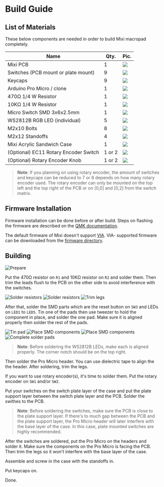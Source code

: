 # Build Guide

## List of Materials

These below components are needed in order to build Mixi macropad completely.

| Name                                  |   Qty. | Pic.                                  |
|---------------------------------------|--------|---------------------------------------|
| Mixi PCB                              |      1 | ![](https://i.imgur.com/G1R2raZt.jpg) |
| Switches (PCB mount or plate mount)   |      9 | ![](https://i.imgur.com/IYepZ86t.jpg) |
| Keycaps                               |      9 | ![](https://i.imgur.com/IUYmllPt.jpg) |
| Arduino Pro Micro / clone             |      1 | ![](https://i.imgur.com/X5aqknNt.jpg) |
| 470Ω 1/4 W Resistor                   |      1 | ![](https://i.imgur.com/f5QIO8tt.jpg) |
| 10KΩ 1/4 W Resistor                   |      1 | ![](https://i.imgur.com/B0Q0Dfmt.jpg) |
| Micro Switch SMD 3x6x2.5mm            |      1 | ![](https://i.imgur.com/arVxMoot.jpg) |
| WS2812B RGB LED (individual)          |      5 | ![](https://i.imgur.com/NDJdu9Kt.jpg) |
| M2x10 Bolts                           |      8 | ![](https://i.imgur.com/wrFVZyFt.jpg) |
| M2x12 Standoffs                       |      4 | ![](https://i.imgur.com/oKORk9Et.jpg) |
| Mixi Acrylic Sandwich Case            |      1 | ![](https://i.imgur.com/Seof9ejt.jpg) |
| (Optional) EC11 Rotary Encoder Switch | 1 or 2 | ![](https://i.imgur.com/t4BbMint.jpg) |
| (Optional) Rotary Encoder Knob        | 1 or 2 | ![](https://i.imgur.com/pJnMIWrt.jpg) |

> **Note**: If you planning on using rotary encoder, the amount of switches and
> keycaps can be reduced to 7 or 8 depends on how many rotary encoder used. The
> rotary encoder can only be mounted on the top left and the top right of the
> PCB or on [0,0] and [0,2] from the switch matrix.

## Firmware Installation

Firmware installation can be done before or after build. Steps on flashing the
firmware are described on the
[QMK documentation](https://docs.qmk.fm/#/newbs_flashing).

The default firmware of Mixi doesn't support [VIA](https://caniusevia.com). VIA-
supported firmware can be downloaded from the [firmware directory](/firmware).

## Building

![Prepare](https://i.imgur.com/G1R2raZm.jpg)

Put the 470Ω resistor on `R1` and 10KΩ resistor on `R2` and solder them. Then
trim the leads flush to the PCB on the other side to avoid interference with
the switches.

![Solder resistors](https://i.imgur.com/UX7Z2cUm.jpg)
![Solder resistors](https://i.imgur.com/JEl6zVxm.jpg)
![Trim legs](https://i.imgur.com/12rAxZym.jpg)

After that, solder the SMD parts which are the reset button on `SW3` and LEDs on
`LED1` to `LED5`. Tin one of the pads then use tweezer to hold the component in
place, and solder the one pad. Make sure it is aligned properly then solder the
rest of the pads.

![Tin pad](https://i.imgur.com/bWvD9qvm.jpg)
![Place SMD components](https://i.imgur.com/KK0JXVOm.jpg)
![Place SMD components](https://i.imgur.com/CqszDUZm.jpg)
![Complete solder pads](https://i.imgur.com/PdLu1aom.jpg)

> **Note**: Before soldering the WS2812B LEDs, make each is aligned properly.
> The corner notch should be on the top right.

Then solder the Pro Micro header. You can use dielectric tape to align the
the header. After soldering, trim the legs.

If you want to use rotary encoder(s), it's time to solder them. Put the rotary
encoder on `SW1` and/or `SW2`.

Put your switches on the switch plate layer of the case and put the plate
support layer between the switch plate layer and the PCB. Solder the swithes to
the PCB.

> **Note**: Before soldering the switches, make sure the PCB is close to the
> plate support layer. If there's to much gap between the PCB and the plate
> support layer, the Pro Micro header will later interfere with the base layer
> of the case. In this case, plate mounted switches are highly recommended.

After the switches are soldered, put the Pro Micro on the headers and solder it.
Make sure the components on the Pro Micro is facing the PCB. Then trim the
legs so it won't interfere with the base layer of the case.

Assemble and screw in the case with the standoffs in.

Put keycaps on.

Done.

